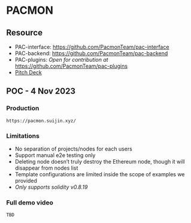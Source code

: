 # PACMON

## Resource

- PAC-interface: https://github.com/PacmonTeam/pac-interface
- PAC-backend: https://github.com/PacmonTeam/pac-backend
- PAC-plugins: _Open for contribution at_ https://github.com/PacmonTeam/pac-plugins
- [Pitch Deck](https://github.com/PacmonTeam/pacmon/blob/master/Pitch_Deck.pdf)

## POC - 4 Nov 2023

### Production

```
https://pacmon.suijin.xyz/
```

### Limitations

- No separation of projects/nodes for each users
- Support manual e2e testing only
- Deleting node doesn’t truly destroy the Ethereum node, though it will disappear from nodes list
- Template configurations are limited inside the scope of examples we provided
- _Only supports solidity v0.8.19_

### Full demo video

```
TBD
```
